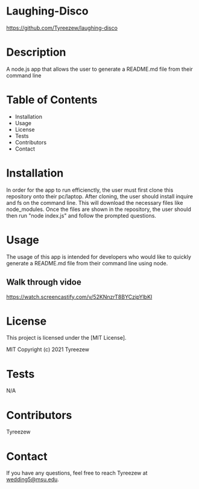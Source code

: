 # Laughing-Disco
https://github.com/Tyreezew/laughing-disco

# Description
A node.js app that allows the user to generate a README.md file from their command line

# Table of Contents
* Installation
* Usage 
* License
* Tests
* Contributors
* Contact

# Installation
In order for the app to run efficienctly, the user must first clone this repository onto their pc/laptop. After cloning, the user should install inquire and fs on the command line. This will download the necessary files like node_modules. Once the files are shown in the repository, the user should then run "node index.js" and follow the prompted questions.

# Usage
The usage of this app is intended for developers who would like to quickly generate a README.md file from their command line using node.

## Walk through vidoe 

https://watch.screencastify.com/v/52KNnzrT8BYCzipYlbKI


# License 
This project is licensed under the [MIT License]. 

MIT Copyright (c) 2021 Tyreezew

# Tests
N/A

# Contributors
Tyreezew

# Contact
If you have any questions, feel free to reach Tyreezew at wedding5@msu.edu. 
  
